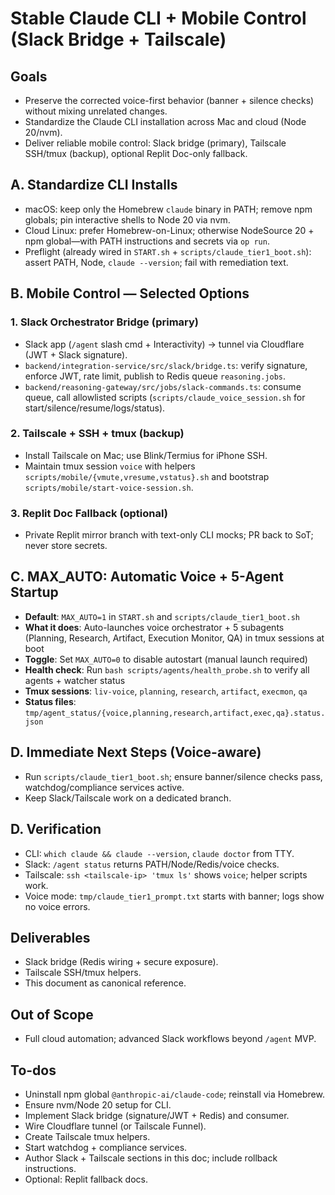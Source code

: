 # Stable Claude CLI + Mobile Control (Slack Bridge + Tailscale)

## Goals
- Preserve the corrected voice-first behavior (banner + silence checks) without mixing unrelated changes.
- Standardize the Claude CLI installation across Mac and cloud (Node 20/nvm).
- Deliver reliable mobile control: Slack bridge (primary), Tailscale SSH/tmux (backup), optional Replit Doc-only fallback.

## A. Standardize CLI Installs
- macOS: keep only the Homebrew `claude` binary in PATH; remove npm globals; pin interactive shells to Node 20 via nvm.
- Cloud Linux: prefer Homebrew-on-Linux; otherwise NodeSource 20 + npm global—with PATH instructions and secrets via `op run`.
- Preflight (already wired in `START.sh` + `scripts/claude_tier1_boot.sh`): assert PATH, Node, `claude --version`; fail with remediation text.

## B. Mobile Control — Selected Options
### 1. Slack Orchestrator Bridge (primary)
- Slack app (`/agent` slash cmd + Interactivity) → tunnel via Cloudflare (JWT + Slack signature).
- `backend/integration-service/src/slack/bridge.ts`: verify signature, enforce JWT, rate limit, publish to Redis queue `reasoning.jobs`.
- `backend/reasoning-gateway/src/jobs/slack-commands.ts`: consume queue, call allowlisted scripts (`scripts/claude_voice_session.sh` for start/silence/resume/logs/status).

### 2. Tailscale + SSH + tmux (backup)
- Install Tailscale on Mac; use Blink/Termius for iPhone SSH.
- Maintain tmux session `voice` with helpers `scripts/mobile/{vmute,vresume,vstatus}.sh` and bootstrap `scripts/mobile/start-voice-session.sh`.

### 3. Replit Doc Fallback (optional)
- Private Replit mirror branch with text-only CLI mocks; PR back to SoT; never store secrets.

## C. MAX_AUTO: Automatic Voice + 5-Agent Startup
- **Default**: `MAX_AUTO=1` in `START.sh` and `scripts/claude_tier1_boot.sh`
- **What it does**: Auto-launches voice orchestrator + 5 subagents (Planning, Research, Artifact, Execution Monitor, QA) in tmux sessions at boot
- **Toggle**: Set `MAX_AUTO=0` to disable autostart (manual launch required)
- **Health check**: Run `bash scripts/agents/health_probe.sh` to verify all agents + watcher status
- **Tmux sessions**: `liv-voice`, `planning`, `research`, `artifact`, `execmon`, `qa`
- **Status files**: `tmp/agent_status/{voice,planning,research,artifact,exec,qa}.status.json`

## D. Immediate Next Steps (Voice-aware)
- Run `scripts/claude_tier1_boot.sh`; ensure banner/silence checks pass, watchdog/compliance services active.
- Keep Slack/Tailscale work on a dedicated branch.

## D. Verification
- CLI: `which claude && claude --version`, `claude doctor` from TTY.
- Slack: `/agent status` returns PATH/Node/Redis/voice checks.
- Tailscale: `ssh <tailscale-ip> 'tmux ls'` shows `voice`; helper scripts work.
- Voice mode: `tmp/claude_tier1_prompt.txt` starts with banner; logs show no voice errors.

## Deliverables
- Slack bridge (Redis wiring + secure exposure).
- Tailscale SSH/tmux helpers.
- This document as canonical reference.

## Out of Scope
- Full cloud automation; advanced Slack workflows beyond `/agent` MVP.

## To-dos
- Uninstall npm global `@anthropic-ai/claude-code`; reinstall via Homebrew.
- Ensure nvm/Node 20 setup for CLI.
- Implement Slack bridge (signature/JWT + Redis) and consumer.
- Wire Cloudflare tunnel (or Tailscale Funnel).
- Create Tailscale tmux helpers.
- Start watchdog + compliance services.
- Author Slack + Tailscale sections in this doc; include rollback instructions.
- Optional: Replit fallback docs.
